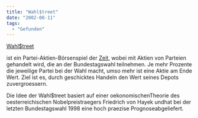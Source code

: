 ```yaml
---
title: "Wahl$treet"
date: "2002-08-11"
tags:
  - "Gefunden"
---
```


[Wahl$treet](https://web.archive.org/web/20040902182651/http://zeit.wahlstreet.de/share/home/home.html "Die Zeit: Bundestagswahl 2002 [deutsch]")

ist ein Partei-Aktien-Börsenspiel der [Zeit](https://web.archive.org/web/20040902182651/http://www.zeit.de/ "Die Zeit [deutsch]"), wobei mit Aktien von Parteien gehandelt wird, die an der Bundestagswahl teilnehmen. Je mehr Prozente die jeweilige Partei bei der Wahl macht, umso mehr ist eine Aktie am Ende Wert. Ziel ist es, durch geschicktes Handeln den Wert seines Depots zuvergroessern.

Die Idee der Wahl$treet basiert auf einer oekonomischenTheorie des oesterreichischen Nobelpreistraegers Friedrich von Hayek undhat bei der letzten Bundestagswahl 1998 eine hoch praezise Prognoseabgeliefert.
